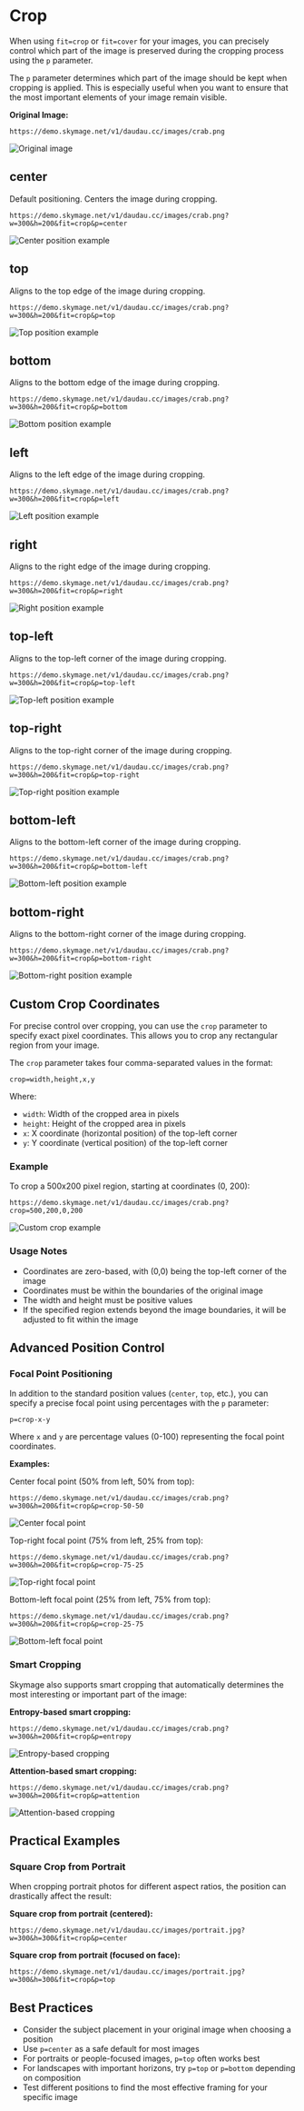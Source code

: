 # Crop

When using `fit=crop` or `fit=cover` for your images, you can precisely control which part of the image is preserved during the cropping process using the `p` parameter.

The `p` parameter determines which part of the image should be kept when cropping is applied. This is especially useful when you want to ensure that the most important elements of your image remain visible.

**Original Image:**
```
https://demo.skymage.net/v1/daudau.cc/images/crab.png
```
![Original image](https://demo.skymage.net/v1/daudau.cc/images/crab.png?w=400)

## center

Default positioning. Centers the image during cropping.

```
https://demo.skymage.net/v1/daudau.cc/images/crab.png?w=300&h=200&fit=crop&p=center
```
![Center position example](https://demo.skymage.net/v1/daudau.cc/images/crab.png?w=300&h=200&fit=crop&p=center)

## top

Aligns to the top edge of the image during cropping.

```
https://demo.skymage.net/v1/daudau.cc/images/crab.png?w=300&h=200&fit=crop&p=top
```
![Top position example](https://demo.skymage.net/v1/daudau.cc/images/crab.png?w=300&h=200&fit=crop&p=top)

## bottom

Aligns to the bottom edge of the image during cropping.

```
https://demo.skymage.net/v1/daudau.cc/images/crab.png?w=300&h=200&fit=crop&p=bottom
```
![Bottom position example](https://demo.skymage.net/v1/daudau.cc/images/crab.png?w=300&h=200&fit=crop&p=bottom)

## left

Aligns to the left edge of the image during cropping.

```
https://demo.skymage.net/v1/daudau.cc/images/crab.png?w=300&h=200&fit=crop&p=left
```
![Left position example](https://demo.skymage.net/v1/daudau.cc/images/crab.png?w=300&h=200&fit=crop&p=left)

## right

Aligns to the right edge of the image during cropping.

```
https://demo.skymage.net/v1/daudau.cc/images/crab.png?w=300&h=200&fit=crop&p=right
```
![Right position example](https://demo.skymage.net/v1/daudau.cc/images/crab.png?w=300&h=200&fit=crop&p=right)

## top-left

Aligns to the top-left corner of the image during cropping.

```
https://demo.skymage.net/v1/daudau.cc/images/crab.png?w=300&h=200&fit=crop&p=top-left
```
![Top-left position example](https://demo.skymage.net/v1/daudau.cc/images/crab.png?w=300&h=200&fit=crop&p=top-left)

## top-right

Aligns to the top-right corner of the image during cropping.

```
https://demo.skymage.net/v1/daudau.cc/images/crab.png?w=300&h=200&fit=crop&p=top-right
```
![Top-right position example](https://demo.skymage.net/v1/daudau.cc/images/crab.png?w=300&h=200&fit=crop&p=top-right)

## bottom-left

Aligns to the bottom-left corner of the image during cropping.

```
https://demo.skymage.net/v1/daudau.cc/images/crab.png?w=300&h=200&fit=crop&p=bottom-left
```
![Bottom-left position example](https://demo.skymage.net/v1/daudau.cc/images/crab.png?w=300&h=200&fit=crop&p=bottom-left)

## bottom-right

Aligns to the bottom-right corner of the image during cropping.

```
https://demo.skymage.net/v1/daudau.cc/images/crab.png?w=300&h=200&fit=crop&p=bottom-right
```
![Bottom-right position example](https://demo.skymage.net/v1/daudau.cc/images/crab.png?w=300&h=200&fit=crop&p=bottom-right)

## Custom Crop Coordinates

For precise control over cropping, you can use the `crop` parameter to specify exact pixel coordinates. This allows you to crop any rectangular region from your image.

The `crop` parameter takes four comma-separated values in the format:
```
crop=width,height,x,y
```

Where:
- `width`: Width of the cropped area in pixels
- `height`: Height of the cropped area in pixels
- `x`: X coordinate (horizontal position) of the top-left corner
- `y`: Y coordinate (vertical position) of the top-left corner

### Example

To crop a 500x200 pixel region, starting at coordinates (0, 200):

```
https://demo.skymage.net/v1/daudau.cc/images/crab.png?crop=500,200,0,200
```
![Custom crop example](https://demo.skymage.net/v1/daudau.cc/images/crab.png?crop=500,200,0,200
)

### Usage Notes

- Coordinates are zero-based, with (0,0) being the top-left corner of the image
- Coordinates must be within the boundaries of the original image
- The width and height must be positive values
- If the specified region extends beyond the image boundaries, it will be adjusted to fit within the image

## Advanced Position Control

### Focal Point Positioning

In addition to the standard position values (`center`, `top`, etc.), you can specify a precise focal point using percentages with the `p` parameter:

```
p=crop-x-y
```

Where `x` and `y` are percentage values (0-100) representing the focal point coordinates.

**Examples:**

Center focal point (50% from left, 50% from top):
```
https://demo.skymage.net/v1/daudau.cc/images/crab.png?w=300&h=200&fit=crop&p=crop-50-50
```
![Center focal point](https://demo.skymage.net/v1/daudau.cc/images/crab.png?w=300&h=200&fit=crop&p=crop-50-50)

Top-right focal point (75% from left, 25% from top):
```
https://demo.skymage.net/v1/daudau.cc/images/crab.png?w=300&h=200&fit=crop&p=crop-75-25
```
![Top-right focal point](https://demo.skymage.net/v1/daudau.cc/images/crab.png?w=300&h=200&fit=crop&p=crop-75-25)

Bottom-left focal point (25% from left, 75% from top):
```
https://demo.skymage.net/v1/daudau.cc/images/crab.png?w=300&h=200&fit=crop&p=crop-25-75
```
![Bottom-left focal point](https://demo.skymage.net/v1/daudau.cc/images/crab.png?w=300&h=200&fit=crop&p=crop-25-75)

### Smart Cropping

Skymage also supports smart cropping that automatically determines the most interesting or important part of the image:

**Entropy-based smart cropping:**
```
https://demo.skymage.net/v1/daudau.cc/images/crab.png?w=300&h=200&fit=crop&p=entropy
```
![Entropy-based cropping](https://demo.skymage.net/v1/daudau.cc/images/crab.png?w=300&h=200&fit=crop&p=entropy)

**Attention-based smart cropping:**
```
https://demo.skymage.net/v1/daudau.cc/images/crab.png?w=300&h=200&fit=crop&p=attention
```
![Attention-based cropping](https://demo.skymage.net/v1/daudau.cc/images/crab.png?w=300&h=200&fit=crop&p=attention)

## Practical Examples

### Square Crop from Portrait

When cropping portrait photos for different aspect ratios, the position can drastically affect the result:

**Square crop from portrait (centered):**
```
https://demo.skymage.net/v1/daudau.cc/images/portrait.jpg?w=300&h=300&fit=crop&p=center
```

**Square crop from portrait (focused on face):**
```
https://demo.skymage.net/v1/daudau.cc/images/portrait.jpg?w=300&h=300&fit=crop&p=top
```

## Best Practices

- Consider the subject placement in your original image when choosing a position
- Use `p=center` as a safe default for most images
- For portraits or people-focused images, `p=top` often works best
- For landscapes with important horizons, try `p=top` or `p=bottom` depending on composition
- Test different positions to find the most effective framing for your specific image
